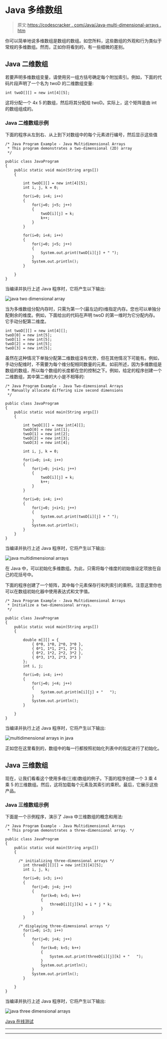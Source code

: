 # Java 多维数组

> 原文:[https://codescracker . com/Java/Java-multi-dimensional-arrays . htm](https://codescracker.com/java/java-multi-dimensional-arrays.htm)

你可以简单地说多维数组是数组的数组。如您所料，这些数组的外观和行为类似于常规的多维数组。然而，正如你将看到的，有一些细微的差别。

## Java 二维数组

若要声明多维数组变量，请使用另一组方括号确定每个附加索引。例如，下面的代码片段声明了一个名为 twoD 的二维数组变量:

```
int twoD[][] = new int[4][5];
```

这将分配一个 4x 5 的数组，然后将其分配给 twoD。实际上，这个矩阵是由 int 的数组组成的。

### Java 二维数组示例

下面的程序从左到右、从上到下对数组中的每个元素进行编号，然后显示这些值

```
/* Java Program Example - Java Multidimensional Arrays
 * This program demonstrates a two-dimensional (2D) array
 */

public class JavaProgram
{   
    public static void main(String args[])
    {

        int twoD[][] = new int[4][5];
        int i, j, k = 0;

        for(i=0; i<4; i++)
        {
            for(j=0; j<5; j++)
            {
                twoD[i][j] = k;
                k++;
            }
        }

        for(i=0; i<4; i++)
        {
            for(j=0; j<5; j++)
            {
                System.out.print(twoD[i][j] + " ");
            }
            System.out.println();
        }

    }
}
```

当编译并执行上述 Java 程序时，它将产生以下输出:

![java two dimensional array](../Images/0eba07e6dcd1937f34cef8beaf977295.png)

当为多维数组分配内存时，只需为第一个(最左边的)维指定内存。您也可以单独分配剩余的维度。例如，下面给出的代码在声明 twoD 的第一维时为它分配内存。它手动分配第二维度。

```
int twoD[][] = new int[4][];
twoD[0] = new int[5];
twoD[1] = new int[5];
twoD[2] = new int[5];
twoD[3] = new int[5];
```

虽然在这种情况下单独分配第二维数组没有优势，但在其他情况下可能有。例如，手动分配维时，不需要为每个维分配相同数量的元素。如前所述，因为多维数组是数组的数组，所以每个数组的长度都在您的控制之下。例如，给定的程序创建一个二维数组，其中第二维的大小是不相等的:

```
/* Java Program Example - Java Two-dimensional Arrays
 * Manually allocate differing size second dimensions
 */

public class JavaProgram
{   
    public static void main(String args[])
    {

        int twoD[][] = new int[4][];
        twoD[0] = new int[1];
        twoD[1] = new int[2];
        twoD[2] = new int[3];
        twoD[3] = new int[4];

        int i, j, k = 0;

        for(i=0; i<4; i++)
        {
            for(j=0; j<i+1; j++)
            {
                twoD[i][j] = k;
                k++;
            }
        }

        for(i=0; i<4; i++)
        {
            for(j=0; j<i+1; j++)
            {
                System.out.print(twoD[i][j] + " ");
            }
            System.out.println();
        }
    }
}
```

当编译并执行上述 Java 程序时，它将产生以下输出:

![java multidimensional arrays](../Images/4a1b2a2b88d14e740e7ac6fb45b97744.png)

在 Java 中，可以初始化多维数组。为此，只需将每个维度的初始值设定项放在自己的花括号中。

下面的程序创建了一个矩阵，其中每个元素保存行和列索引的乘积。注意这里你也可以在数组初始化器中使用表达式和文字值。

```
/* Java Program Example - Java Multidimensional Arrays
 * Initialize a two-dimensional arrays.
 */

public class JavaProgram
{   
    public static void main(String args[])
    {

        double m[][] = {
            { 0*0, 1*0, 2*0, 3*0 },
            { 0*1, 1*1, 2*1, 3*1 },
            { 0*2, 1*2, 2*2, 3*2 },
            { 0*3, 1*3, 2*3, 3*3 }
        };
        int i, j;

        for(i=0; i<4; i++)
        {
            for(j=0; j<4; j++)
            {
                System.out.print(m[i][j] + "   ");
            }
            System.out.println();
        }

    }
}
```

当编译并执行上述 Java 程序时，它将产生以下输出:

![multidimensional arrays in java](../Images/00ee917b3a9ec12f5813ecb5a4167c9e.png)

正如您在这里看到的，数组中的每一行都按照初始化列表中的指定进行了初始化。

## Java 三维数组

现在，让我们看看这个使用多维(三维)数组的例子。下面的程序创建一个 3 乘 4 乘 5 的三维数组。然后，这将加载每个元素及其索引的乘积。最后，它展示这些产品。

### Java 三维数组示例

下面是一个示例程序，演示了 Java 中三维数组的概念和用法:

```
/* Java Program Example - Java Multidimensional Arrays
 * This program demonstrates a three-dimensional array. */

public class JavaProgram
{   
    public static void main(String args[])
    {

      /* initializing three-dimensional arrays */
        int threeD[][][] = new int[3][4][5];
        int i, j, k;

        for(i=0; i<3; i++)
        {
            for(j=0; j<4; j++)
            {
                for(k=0; k<5; k++)
                {
                    threeD[i][j][k] = i * j * k;
                }
            }
        }

      /* displaying three-dimensional arrays */
        for(i=0; i<3; i++)
        {
            for(j=0; j<4; j++)
            {
                for(k=0; k<5; k++)
                {
                    System.out.print(threeD[i][j][k] + "   ");
                }
                System.out.println();
            }
            System.out.println();
        }

    }
}
```

当编译并执行上述 Java 程序时，它将产生以下输出:

![java three dimensional arrays](../Images/727de5aaf16c8669e8b5ccebc5fe5256.png)

[Java 在线测试](/exam/showtest.php?subid=1)

* * *

* * *